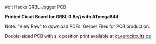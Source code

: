 #c't Hacks GRBL-Jogger PCB

**Printed Cicuit Board for GRBL 0.8c/j with ATmega644**

Note: "View Raw" to download PDFs. Gerber Files for PCB production. 

Double-sided PCB with silk position print available at 
[ct.eurocircuits.de](http://ct.eurocircuits.de/ "c't Hacks Eurocircuits Shop")